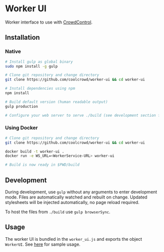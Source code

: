 # Worker UI
Worker interface to use with [CrowdControl](https://github.com/coolcrowd/object-service).

## Installation

### Native

```bash
# Install gulp as global binary
sudo npm install -g gulp

# Clone git repository and change directory
git clone https://github.com/coolcrowd/worker-ui && cd worker-ui

# Install dependencies using npm
npm install

# Build default version (human readable output)
gulp production

# Configure your web server to serve ./build (see development section for alternative)
```

### Using Docker

```bash
# Clone git repository and change directory
git clone https://github.com/coolcrowd/worker-ui && cd worker-ui

docker build -t worker-ui .
docker run -e WS_URL=<WorkerService-URL> worker-ui

# Build is now ready in $PWD/build
```

## Development

During development, use `gulp` without any arguments to enter development mode.
Files are automatically watched and rebuilt on change.
Updated stylesheets will be injected automatically, no page reload required.

To host the files from `./build` use `gulp browserSync`.

## Usage

The worker UI is bundled in the `worker_ui.js` and exports the object `WorkerUI`.
See [here](src/sample.html) for sample usage.
